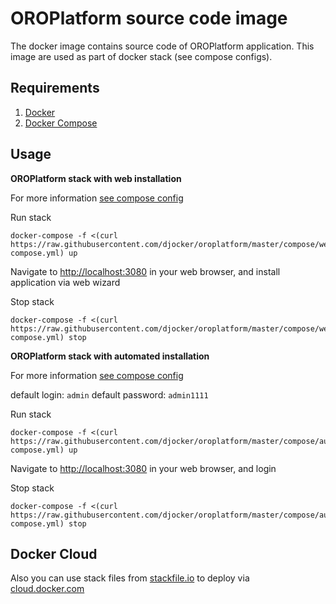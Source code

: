 # OROPlatform source code image
The docker image contains source code of OROPlatform application.
This image are used as part of docker stack (see compose configs).

## Requirements

1. [Docker](https://www.docker.com/)
2. [Docker Compose](http://docs.docker.com/compose)

## Usage
**OROPlatform stack with web installation**

For more information [see compose config](./compose/webinstall/docker-compose.yml)

Run stack 

```
docker-compose -f <(curl https://raw.githubusercontent.com/djocker/oroplatform/master/compose/webinstall/docker-compose.yml) up
```
Navigate to [http://localhost:3080](http://localhost:3080) in your web browser, and install application via web wizard

Stop stack

```
docker-compose -f <(curl https://raw.githubusercontent.com/djocker/oroplatform/master/compose/webinstall/docker-compose.yml) stop
```

**OROPlatform stack with automated installation**

For more information [see compose config](./compose/autoinstall/docker-compose.yml)

default login: `admin` default password: `admin1111`

Run stack
```
docker-compose -f <(curl https://raw.githubusercontent.com/djocker/oroplatform/master/compose/autoinstall/docker-compose.yml) up
```
Navigate to [http://localhost:3080](http://localhost:3080) in your web browser, and login

Stop stack
```
docker-compose -f <(curl https://raw.githubusercontent.com/djocker/oroplatform/master/compose/autoinstall/docker-compose.yml) stop 
```

## Docker Cloud

Also you can use stack files from [stackfile.io](https://stackfiles.io/registry/56fc345c416a1001004d39cc) to deploy via [cloud.docker.com](https://cloud.docker.com)
